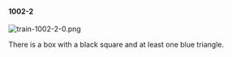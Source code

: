 #### 1002-2
![train-1002-2-0.png](https://github.com/lil-lab/nlvr/raw/master/nlvr/train/images/26/train-1002-2-0.png "train-1002-2-0.png")

There is a box with a black square and at least one blue triangle.